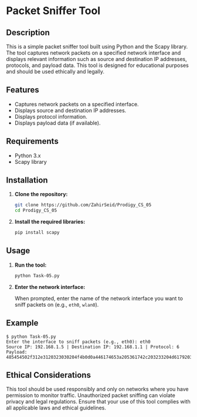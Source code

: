 # Packet Sniffer Tool

## Description

This is a simple packet sniffer tool built using Python and the Scapy library. The tool captures network packets on a specified network interface and displays relevant information such as source and destination IP addresses, protocols, and payload data. This tool is designed for educational purposes and should be used ethically and legally.

## Features

- Captures network packets on a specified interface.
- Displays source and destination IP addresses.
- Displays protocol information.
- Displays payload data (if available).

## Requirements

- Python 3.x
- Scapy library

## Installation

1. **Clone the repository:**

    ```sh
    git clone https://github.com/ZahirSeid/Prodigy_CS_05
    cd Prodigy_CS_05
    ```

2. **Install the required libraries:**

    ```sh
    pip install scapy
    ```

## Usage

1. **Run the tool:**

    ```sh
    python Task-05.py
    ```

2. **Enter the network interface:**

    When prompted, enter the name of the network interface you want to sniff packets on (e.g., `eth0`, `wlan0`).

## Example

```
$ python Task-05.py
Enter the interface to sniff packets (e.g., eth0): eth0
Source IP: 192.168.1.5 | Destination IP: 192.168.1.1 | Protocol: 6
Payload: 485454502f312e3120323030204f4b0d0a446174653a205361742c203233204d617920323032302031393a31303a323820474d540d0a5365727665723a204170616368652f322e342e34352028556e6978204c696e7578207838365f3634292053797374656d2f323032302e392e330d0a5669613a206d61696c746f3a2068656c6c6f4073756e63696c6f2e6e65740d0a436f6e74656e742d547970653a20746578742f68746d6c3b20636861727365743d7574662d380d0a0d0a
```

## Ethical Considerations

This tool should be used responsibly and only on networks where you have permission to monitor traffic. Unauthorized packet sniffing can violate privacy and legal regulations. Ensure that your use of this tool complies with all applicable laws and ethical guidelines.


